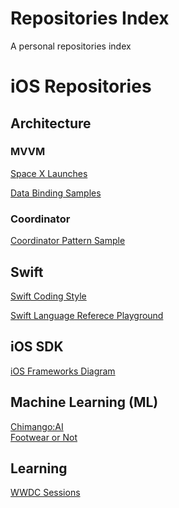 # Repositories Index
A personal repositories index


# iOS Repositories

## Architecture
### MVVM
[Space X Launches](https://github.com/Dario-Gasquez/spacex-launches)

[Data Binding Samples](https://github.com/Dario-Gasquez/mvvm-bindings-samples)

### Coordinator
[Coordinator Pattern Sample](https://github.com/Dario-Gasquez/CoordinatorPattern)

## Swift
[Swift Coding Style](https://github.com/Dario-Gasquez/swift-coding-style)

[Swift Language Referece Playground](https://github.com/Dario-Gasquez/swift-language-playground)


## iOS SDK
[iOS Frameworks Diagram](https://github.com/Dario-Gasquez/iOS-frameworks-diagram)


## Machine Learning (ML)
[Chimango:AI](https://github.com/Dario-Gasquez/chimango-ai)<br>
[Footwear or Not](https://github.com/Dario-Gasquez/footwear-or-not)


## Learning
[WWDC Sessions](https://gist.github.com/Dario-Gasquez/fee450afc497d23140e3f66616f3780d)

